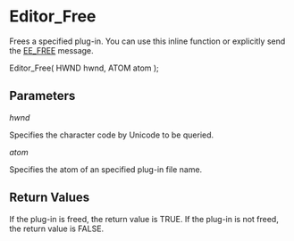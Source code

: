 # Editor\_Free

Frees a specified plug-in. You can use this inline function or explicitly send
the [EE\_FREE](../message/ee_free) message.

Editor\_Free( HWND hwnd, ATOM atom );

## Parameters

_hwnd_

Specifies the character code by Unicode to be queried.

_atom_

Specifies the atom of an specified plug-in file name.

## Return Values

If the plug-in is freed, the return value is TRUE. If the plug-in is not
freed, the return value is FALSE.
